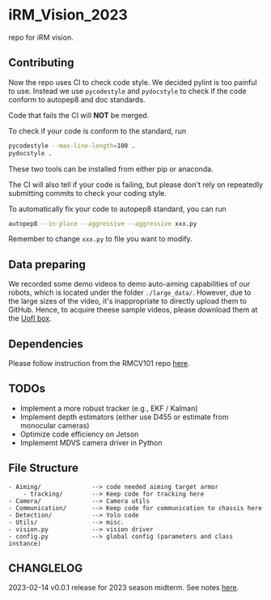 # iRM_Vision_2023

repo for iRM vision.

## Contributing

Now the repo uses CI to check code style. We decided pylint is too painful to use.
Instead we use `pycodestyle` and `pydocstyle` to check if the code conform to autopep8
and doc standards.

Code that fails the CI will **NOT** be merged.

To check if your code is conform to the standard, run

```bash
pycodestyle --max-line-length=100 .
pydocstyle .
```

These two tools can be installed from either pip or anaconda.

The CI will also tell if your code is failing, but please don't rely on repeatedly submitting
commits to check your coding style.

To automatically fix your code to autopep8 standard, you can run

```bash
autopep8 --in-place --aggressive --aggressive xxx.py
```

Remember to change `xxx.py` to file you want to modify.

## Data preparing

We recorded some demo videos to demo auto-aiming capabilities of our robots,
which is located under the folder `./large_data/`.
However, due to the large sizes of the video, it's inappropriate to directly
upload them to GitHub. Hence, to acquire theese sample videos, please download
them at the [UofI box](https://uofi.box.com/s/i6zahotr9id35hurjzy2bq3dcfz0085e).

## Dependencies

Please follow instruction from the RMCV101 repo [here](https://github.com/illini-robomaster/RM_CV_101/blob/master/INSTALL.md).

## TODOs

- Implement a more robust tracker (e.g., EKF / Kalman)
- Implement depth estimators (either use D455 or estimate from monocular cameras)
- Optimize code efficiency on Jetson
- Implememt MDVS camera driver in Python

## File Structure

```
- Aiming/              --> code needed aiming target armor
    - tracking/        --> Keep code for tracking here
- Camera/              --> Camera utils
- Communication/       --> Keep code for communication to chassis here
- Detection/           --> Yolo code
- Utils/               --> misc.
- vision.py            --> vision driver
- config.py            --> global config (parameters and class instance)
```

## CHANGLELOG

2023-02-14 v0.0.1 release for 2023 season midterm. See notes [here](https://github.com/illini-robomaster/iRM_Vision_2023/pull/1).
